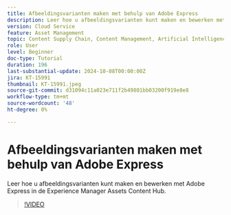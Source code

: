 ```yaml
---
title: Afbeeldingsvarianten maken met behulp van Adobe Express
description: Leer hoe u afbeeldingsvarianten kunt maken en bewerken met Adobe Express in de Experience Manager Assets Content Hub.
version: Cloud Service
feature: Asset Management
topic: Content Supply Chain, Content Management, Artificial Intelligence
role: User
level: Beginner
doc-type: Tutorial
duration: 196
last-substantial-update: 2024-10-08T00:00:00Z
jira: KT-15991
thumbnail: KT-15991.jpeg
source-git-commit: d31094c11a023e711f2b49801bb03200f919e8e8
workflow-type: tm+mt
source-wordcount: '48'
ht-degree: 0%

---
```



# Afbeeldingsvarianten maken met behulp van Adobe Express

Leer hoe u afbeeldingsvarianten kunt maken en bewerken met Adobe Express in de Experience Manager Assets Content Hub.

>[!VIDEO](https://video.tv.adobe.com/v/3435003/?learn=on)
